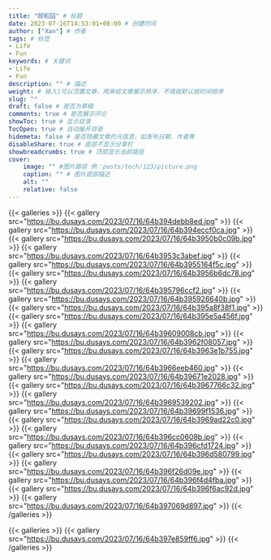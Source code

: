 ```yaml
---
title: "颐和园" # 标题
date: 2023-07-16T14:53:01+08:00 # 创建时间
author: ["Xan"] # 作者
tags: # 标签
- Life
- Fun
keywords: # 关键词
- Life
- Fun
description: "" # 描述
weight: # 输入1可以顶置文章，用来给文章展示排序，不填就默认按时间排序
slug: ""
draft: false # 是否为草稿
comments: true # 是否展示评论
showToc: true # 显示目录
TocOpen: true # 自动展开目录
hidemeta: false # 是否隐藏文章的元信息，如发布日期、作者等
disableShare: true # 底部不显示分享栏
showbreadcrumbs: true # 顶部显示当前路径
cover:
    image: "" #图片路径 例：posts/tech/123/picture.png
    caption: "" # 图片底部描述
    alt: ""
    relative: false
---
```


{{< galleries >}}
{{< gallery src="https://bu.dusays.com/2023/07/16/64b394debb8ed.jpg" >}}
{{< gallery src="https://bu.dusays.com/2023/07/16/64b394eccf0ca.jpg" >}}
{{< gallery src="https://bu.dusays.com/2023/07/16/64b3950b0c09b.jpg" >}}
{{< gallery src="https://bu.dusays.com/2023/07/16/64b3953c3abef.jpg" >}}
{{< gallery src="https://bu.dusays.com/2023/07/16/64b3955164f5c.jpg" >}}
{{< gallery src="https://bu.dusays.com/2023/07/16/64b3956b6dc78.jpg" >}}
{{< gallery src="https://bu.dusays.com/2023/07/16/64b395796ccf2.jpg" >}}
{{< gallery src="https://bu.dusays.com/2023/07/16/64b395926640b.jpg" >}}
{{< gallery src="https://bu.dusays.com/2023/07/16/64b395a8f38f1.jpg" >}}
{{< gallery src="https://bu.dusays.com/2023/07/16/64b395e5a456f.jpg" >}}
{{< gallery src="https://bu.dusays.com/2023/07/16/64b39609008cb.jpg" >}}
{{< gallery src="https://bu.dusays.com/2023/07/16/64b3962f08057.jpg" >}}
{{< gallery src="https://bu.dusays.com/2023/07/16/64b3963e1b755.jpg" >}}
{{< gallery src="https://bu.dusays.com/2023/07/16/64b3966eeb460.jpg" >}}
{{< gallery src="https://bu.dusays.com/2023/07/16/64b39671e2028.jpg" >}}
{{< gallery src="https://bu.dusays.com/2023/07/16/64b3967766c32.jpg" >}}
{{< gallery src="https://bu.dusays.com/2023/07/16/64b3969539202.jpg" >}}
{{< gallery src="https://bu.dusays.com/2023/07/16/64b39699f1536.jpg" >}}
{{< gallery src="https://bu.dusays.com/2023/07/16/64b3969ad22c0.jpg" >}}
{{< gallery src="https://bu.dusays.com/2023/07/16/64b396cc0608b.jpg" >}}
{{< gallery src="https://bu.dusays.com/2023/07/16/64b396cfd1724.jpg" >}}
{{< gallery src="https://bu.dusays.com/2023/07/16/64b396d580799.jpg" >}}
{{< gallery src="https://bu.dusays.com/2023/07/16/64b396f26d09e.jpg" >}}
{{< gallery src="https://bu.dusays.com/2023/07/16/64b396f4d4fba.jpg" >}}
{{< gallery src="https://bu.dusays.com/2023/07/16/64b396f6ac92d.jpg" >}}
{{< gallery src="https://bu.dusays.com/2023/07/16/64b397069d897.jpg" >}}
{{< /galleries >}}

{{< galleries >}}
{{< gallery src="https://bu.dusays.com/2023/07/16/64b397e859ff6.jpg" >}}
{{< /galleries >}}